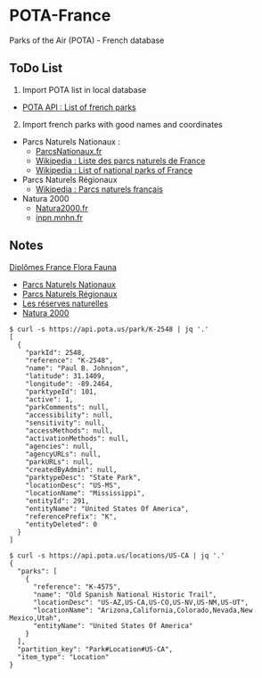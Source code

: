 # POTA-France
Parks of the Air (POTA) - French database

## ToDo List

1. Import POTA list in local database
  * [POTA API : List of french parks](https://api.pota.us/locations/F-FR)
2. Import french parks with good names and coordinates
  * Parcs Naturels Nationaux :
    * [ParcsNationaux.fr](http://www.parcsnationaux.fr/fr)
    * [Wikipedia : Liste des parcs naturels de France](https://fr.wikipedia.org/wiki/Liste_des_parcs_naturels_de_France)
    * [Wikipedia : List of national parks of France](https://en.wikipedia.org/wiki/List_of_national_parks_of_France)
  * Parcs Naturels Régionaux
    * [Wikipedia : Parcs naturels français](https://commons.wikimedia.org/wiki/File:Parcs_naturels_fran%C3%A7ais.svg?uselang=fr)
  * Natura 2000
    * [Natura2000.fr](https://www.natura2000.fr/)
    * [inpn.mnhn.fr](https://inpn.mnhn.fr/site/natura2000/listeSites)

## Notes

[Diplômes France Flora Fauna](https://www.france-flora-fauna.fr/diplomes-fff/)
  * [Parcs Naturels Nationaux](https://www.france-flora-fauna.fr/programme-fff/les-parcs-nationaux/)
  * [Parcs Naturels Régionaux](https://www.france-flora-fauna.fr/programme-fff/les-parcs-regionaux/)
  * [Les réserves naturelles](https://www.france-flora-fauna.fr/programme-fff/les-reserves-naturelles/)
  * [Natura 2000](https://www.france-flora-fauna.fr/programme-fff/natura-2000/)

```
$ curl -s https://api.pota.us/park/K-2548 | jq '.'
[
  {
    "parkId": 2548,
    "reference": "K-2548",
    "name": "Paul B. Johnson",
    "latitude": 31.1409,
    "longitude": -89.2464,
    "parktypeId": 101,
    "active": 1,
    "parkComments": null,
    "accessibility": null,
    "sensitivity": null,
    "accessMethods": null,
    "activationMethods": null,
    "agencies": null,
    "agencyURLs": null,
    "parkURLs": null,
    "createdByAdmin": null,
    "parktypeDesc": "State Park",
    "locationDesc": "US-MS",
    "locationName": "Mississippi",
    "entityId": 291,
    "entityName": "United States Of America",
    "referencePrefix": "K",
    "entityDeleted": 0
  }
]
```

```
$ curl -s https://api.pota.us/locations/US-CA | jq '.'
{
  "parks": [
    {
      "reference": "K-4575",
      "name": "Old Spanish National Historic Trail",
      "locationDesc": "US-AZ,US-CA,US-CO,US-NV,US-NM,US-UT",
      "locationName": "Arizona,California,Colorado,Nevada,New Mexico,Utah",
      "entityName": "United States Of America"
    }
  ],
  "partition_key": "Park#Location#US-CA",
  "item_type": "Location"
}
```

